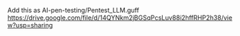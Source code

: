 Add this as AI-pen-testing/Pentest_LLM.guff
https://drive.google.com/file/d/14QYNkm2jBGSqPcsLuv88i2hffRHP2h38/view?usp=sharing
